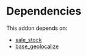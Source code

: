 # Dependencies

This addon depends on:

- [sale_stock](https://github.com/bringout/oca-ocb-sale)
- [base_geolocalize](https://github.com/bringout/oca-ocb-core)
